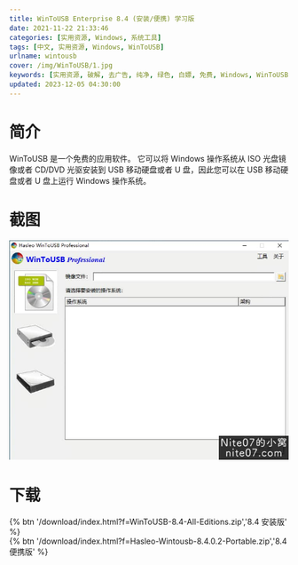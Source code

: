 ```yaml
---
title: WinToUSB Enterprise 8.4 (安装/便携) 学习版
date: 2021-11-22 21:33:46
categories: [实用资源, Windows, 系统工具]
tags: [中文, 实用资源, Windows, WinToUSB]
urlname: wintousb
cover: /img/WinToUSB/1.jpg
keywords: [实用资源, 破解, 去广告, 纯净, 绿色, 白嫖, 免费, Windows, WinToUSB]
updated: 2023-12-05 04:30:00
---
```


# 简介

WinToUSB 是一个免费的应用软件。 它可以将 Windows 操作系统从 ISO 光盘镜像或者 CD/DVD 光驱安装到 USB 移动硬盘或者 U 盘，因此您可以在 USB 移动硬盘或者 U 盘上运行 Windows 操作系统。

# 截图

![](/img/WinToUSB/2.jpg)

# 下载

{% btn '/download/index.html?f=WinToUSB-8.4-All-Editions.zip','8.4 安装版' %}
<br>
{% btn '/download/index.html?f=Hasleo-Wintousb-8.4.0.2-Portable.zip','8.4 便携版' %}

